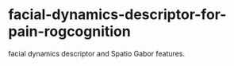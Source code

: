 # facial-dynamics-descriptor-for-pain-rogcognition
facial dynamics descriptor and Spatio Gabor features.
